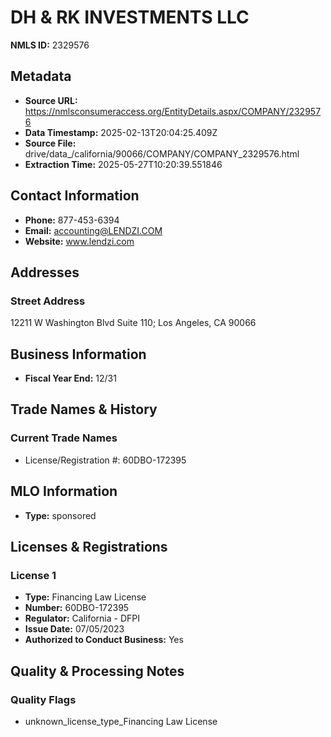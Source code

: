 # DH & RK INVESTMENTS LLC

**NMLS ID:** 2329576

## Metadata
- **Source URL:** https://nmlsconsumeraccess.org/EntityDetails.aspx/COMPANY/2329576
- **Data Timestamp:** 2025-02-13T20:04:25.409Z
- **Source File:** drive/data_/california/90066/COMPANY/COMPANY_2329576.html
- **Extraction Time:** 2025-05-27T10:20:39.551846

## Contact Information
- **Phone:** 877-453-6394
- **Email:** accounting@LENDZI.COM
- **Website:** www.lendzi.com

## Addresses
### Street Address
12211 W Washington Blvd Suite 110; Los Angeles, CA 90066

## Business Information
- **Fiscal Year End:** 12/31

## Trade Names & History
### Current Trade Names
- License/Registration #: 60DBO-172395

## MLO Information
- **Type:** sponsored

## Licenses & Registrations

### License 1
- **Type:** Financing Law License
- **Number:** 60DBO-172395
- **Regulator:** California - DFPI
- **Issue Date:** 07/05/2023
- **Authorized to Conduct Business:** Yes

## Quality & Processing Notes
### Quality Flags
- unknown_license_type_Financing Law License
